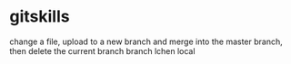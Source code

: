 # gitskills
change a file, upload to a new branch and merge into the master branch, then delete the current branch
branch lchen local
